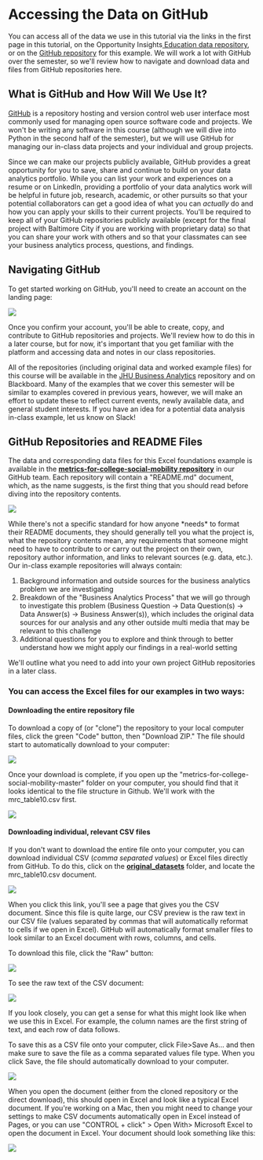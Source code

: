 # Accessing the Data on GitHub

You can access all of the data we use in this tutorial via the links in the first page in this tutorial, on the Opportunity Insights[ Education data repository](https://opportunityinsights.org/data/?geographic_level=100&topic=0&paper_id=0#resource-listing), or on the [GitHub repository](https://github.com/jhu-business-analytics/metrics-for-college-social-mobility) for this example. We will work a lot with GitHub over the semester, so we'll review how to navigate and download data and files from GitHub repositories here.

## What is GitHub and How Will We Use It?

[GitHub](https://techcrunch.com/2012/07/14/what-exactly-is-github-anyway/?guccounter=1&guce_referrer=aHR0cHM6Ly93d3cuZ29vZ2xlLmNvbS8&guce_referrer_sig=AQAAAGdq3h2Ubcy_3VX32HrKyFPlhHbuuMfPJTE8p-_SVIYwy2W8wY0dBuatkLWTDMgJzoQHhcFS7R5ulBj_BVESEy42cCvycrMe7Gqxvq-uguR14Woa0HauR5eSmJVerZMMtcC24QoZR4UIRpngdcZFnA4i0M6nV6_QqvCOb0VdPuAD) is a repository hosting and version control web user interface most commonly used for managing open source software code and projects. We won't be writing any software in this course \(although we will dive into Python in the second half of the semester\), but we will use GitHub for managing our in-class data projects and your individual and group projects. 

Since we can make our projects publicly available, GitHub provides a great opportunity for you to save, share and continue to build on your data analytics portfolio. While you can list your work and experiences on a resume or on LinkedIn, providing a portfolio of your data analytics work will be helpful in future job, research, academic, or other pursuits so that your potential collaborators can get a good idea of what you can _actually_ do and how you can apply your skills to their current projects. You'll be required to keep all of your GitHub repositories publicly available \(except for the final project with Baltimore City if you are working with proprietary data\) so that you can share your work with others and so that your classmates can see your business analytics process, questions, and findings. 

## Navigating GitHub

To get started working on GitHub, you'll need to create an account on the landing page: 

![](.gitbook/assets/screen-shot-2020-08-31-at-10.01.13-am.png)

Once you confirm your account, you'll be able to create, copy, and contribute to GitHub repositories and projects. We'll review how to do this in a later course, but for now, it's important that you get familiar with the platform and accessing data and notes in our class repositories. 

All of the repositories \(including original data and worked example files\) for this course will be available in the [JHU Business Analytics](https://github.com/jhu-business-analytics) repository and on Blackboard. Many of the examples that we cover this semester will be similar to examples covered in previous years, however, we will make an effort to update these to reflect current events, newly available data, and general student interests. If you have an idea for a potential data analysis in-class example, let us know on Slack!

## GitHub Repositories and README Files

The data and corresponding data files for this Excel foundations example is available in the [**metrics-for-college-social-mobility repository**](https://github.com/jhu-business-analytics/metrics-for-college-social-mobility) in our GitHub team. Each repository will contain a "README.md" document, which, as the name suggests, is the first thing that you should read before diving into the repository contents.

![](.gitbook/assets/screen-shot-2020-08-31-at-10.13.11-am.png)

While there's not a specific standard for how anyone \*needs\* to format their README documents, they should generally tell you what the project is, what the repository contents mean, any requirements that someone might need to have to contribute to or carry out the project on their own, repository author information, and links to relevant sources \(e.g. data, etc.\). Our in-class example repositories will always contain:

1. Background information and outside sources for the business analytics problem we are investigating
2. Breakdown of the "Business Analytics Process" that we will go through to investigate this problem \(Business Question -&gt; Data Question\(s\) -&gt; Data Answer\(s\) -&gt; Business Answer\(s\)\), which includes the original data sources for our analysis and any other outside multi media that may be relevant to this challenge
3. Additional questions for you to explore and think through to better understand how we might apply our findings in a real-world setting

We'll outline what you need to add into your own project GitHub repositories in a later class.

### You can access the Excel files for our examples in two ways: 

#### **Downloading the entire repository file**

To download a copy of \(or "clone"\) the repository to your local computer files, click the green "Code" button, then "Download ZIP." The file should start to automatically download to your computer:

![](.gitbook/assets/excel-bootcamp-_-msem-orientation-2020.png)

Once your download is complete, if you open up the "metrics-for-college-social-mobility-master" folder on your computer, you should find that it looks identical to the file structure in Github. We'll work with the mrc\_table10.csv first.

![](.gitbook/assets/excel-bootcamp-_-msem-orientation-2020.jpg)

#### **Downloading individual, relevant CSV files**

If you don't want to download the entire file onto your computer, you can download individual CSV \(_comma separated values_\) or Excel files directly from GitHub. To do this, click on the [**original\_datasets**](https://github.com/jhu-business-analytics/metrics-for-college-social-mobility/tree/master/original_datasets) folder, and locate the mrc\_table10.csv document.

![](.gitbook/assets/excel-bootcamp-_-msem-orientation-2020-1-.png)

When you click this link, you'll see a page that gives you the CSV document. Since this file is quite large, our CSV preview is the raw text in our CSV file \(values separated by commas that will automatically reformat to cells if we open in Excel\). GitHub will automatically format smaller files to look similar to an Excel document with rows, columns, and cells. 

To download this file, click the "Raw" button:

![](.gitbook/assets/excel-bootcamp-_-msem-orientation-2020-2-.png)

To see the raw text of the CSV document:

![](.gitbook/assets/screen-shot-2020-08-31-at-10.40.13-am.png)

If you look closely, you can get a sense for what this might look like when we use this in Excel. For example, the column names are the first string of text, and each row of data follows.

To save this as a CSV file onto your computer, click File&gt;Save As... and then make sure to save the file as a comma separated values file type. When you click Save, the file should automatically download to your computer.

![](.gitbook/assets/excel-bootcamp-_-msem-orientation-2020-3-.png)

When you open the document \(either from the cloned repository or the direct download\), this should open in Excel and look like a typical Excel document. If you're working on a Mac, then you might need to change your settings to make CSV documents automatically open in Excel instead of Pages, or you can use "CONTROL + click" &gt; Open With&gt; Microsoft Excel to open the document in Excel. Your document should look something like this:

![](.gitbook/assets/screen-shot-2020-08-24-at-5.08.26-am.png)

 



